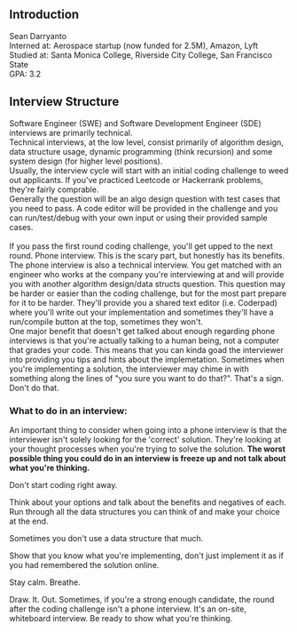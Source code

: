 ## Introduction
Sean Darryanto <br>
Interned at: Aerospace startup (now funded for 2.5M), Amazon, Lyft <br>
Studied at: Santa Monica College, Riverside City College, San Francisco State <br>
GPA: 3.2 <br>

## Interview Structure
Software Engineer (SWE) and Software Development Engineer (SDE) interviews are primarily technical. <br>
Technical interviews, at the low level, consist primarily of algorithm design, data structure usage, dynamic programming (think recursion) and some system design (for higher level positions). <br>
Usually, the interview cycle will start with an initial coding challenge to weed out applicants. If you've practiced Leetcode or Hackerrank problems, they're fairly comprable. <br>
Generally the question will be an algo design question with test cases that you need to pass. A code editor will be provided in the challenge and you can run/test/debug with your own input or using their provided sample cases. <br>
<br>
If you pass the first round coding challenge, you'll get upped to the next round. Phone interview. This is the scary part, but honestly has its benefits. The phone interview is also a technical interview. You get matched with an 
engineer who works at the company you're interviewing at and will provide you with another algorithm design/data structs question. This question may be harder or easier than the coding challenge, but for the most part prepare for 
it to be harder. They'll provide you a shared text editor (i.e. Coderpad) where you'll write out your implementation and sometimes they'll have a run/compile button at the top, sometimes they won't. <br>
One major benefit that doesn't get talked about enough regarding phone interviews is that you're actually talking to a human being, not a computer that grades your code. This means that you can kinda goad the interviewer into 
providing you tips and hints about the implemetation. Sometimes when you're implementing a solution, the interviewer may chime in with something along the lines of "you sure you want to do that?". That's a sign. Don't do that. <br> 

### What to do in an interview:
An important thing to consider when going into a phone interview is that the interviewer isn't solely looking for the 'correct' solution. They're looking at your thought processes when you're trying to solve the solution. <b>The worst possible thing you could do in an interview is freeze up and not talk about what you're thinking.</b> <br>

Don't start coding right away. <br>

Think about your options and talk about the benefits and negatives of each. Run through all the data structures you can think of and make your choice at the end.<br> 

Sometimes you don't use a data structure that much. <br>

Show that you know what you're implementing, don't just implement it as if you had remembered the solution online. <br>

Stay calm. Breathe. <br>

Draw. It. Out. Sometimes, if you're a strong enough candidate, the round after the coding challenge isn't a phone interview. It's an on-site, whiteboard interview. Be ready to show what you're thinking. <br>
